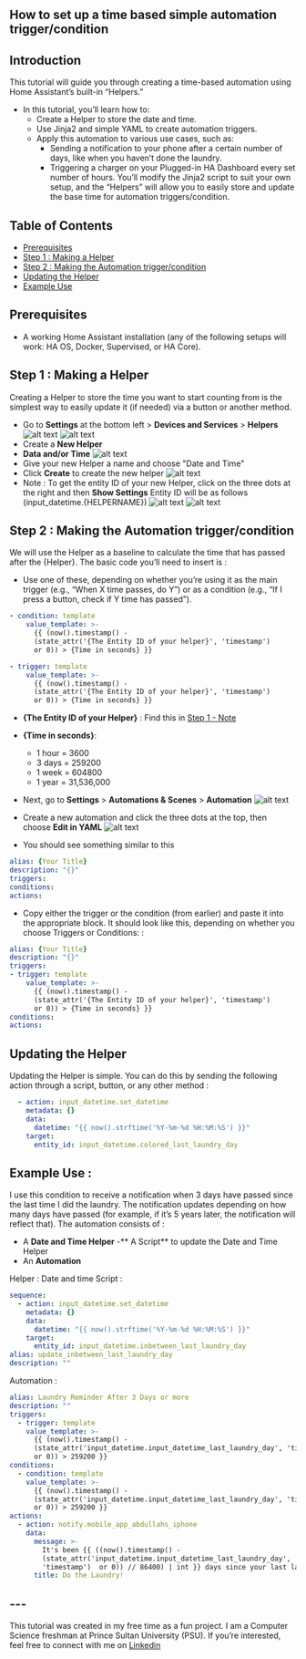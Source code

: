 ## How to set up a time based simple automation trigger/condition

## Introduction
This tutorial will guide you through creating a time-based automation using Home Assistant’s built-in “Helpers.” 
- In this tutorial, you’ll learn how to:
	- Create a Helper to store the date and time.
	- Use Jinja2 and simple YAML to create automation triggers.
	- Apply this automation to various use cases, such as:
	    - Sending a notification to your phone after a certain number of days, like when you haven’t done the laundry.
	    - Triggering a charger on your Plugged-in HA Dashboard every set number of hours.
You’ll modify the Jinja2 script to suit your own setup, and the “Helpers” will allow you to easily store and update the base time for automation triggers/condition.

## Table of Contents
- [Prerequisites](#prerequisites)
- [Step 1 : Making a Helper](#step-1--making-a-helper)
- [Step 2 : Making the Automation trigger/condition](#step-2--making-the-automation-triggercondition)
- [Updating the Helper](#updating-the-helper)
- [Example Use](#example-use-)



## Prerequisites
- A working Home Assistant installation (any of the following setups will work: HA OS, Docker, Supervised, or HA Core).




## Step 1 : Making a Helper
Creating a Helper to store the time you want to start counting from is the simplest way to easily update it (if needed) via a button or another method.
- Go to **Settings** at the bottom left > **Devices and Services** > **Helpers**
![alt text](Media/image-1.png)
![alt text](Media/image-3.png)
- Create a **New Helper**
- **Data and/or Time**
![alt text](Media/image-5.png)
- Give your new Helper a name and choose "Date and Time"
- Click **Create** to create the new helper
![alt text](Media/image-6.png)
- Note : To get the entity ID of your new Helper, click on the three dots at the right and then **Show Settings** Entity ID will be as follows (input_datetime.{HELPERNAME})
![alt text](Media/image-7.png)
![alt text](Media/image-8.png)

## Step 2 : Making the Automation trigger/condition
We will use the Helper as a baseline to calculate the time that has passed after the {Helper}.
The basic code you’ll need to insert is :
- Use one of these, depending on whether you’re using it as the main trigger (e.g., “When X time passes, do Y”) or as a condition (e.g., “If I press a button, check if Y time has passed”).

```YAML
- condition: template
    value_template: >-
      {{ (now().timestamp() -
      (state_attr('{The Entity ID of your helper}', 'timestamp')
      or 0)) > {Time in seconds} }}
```
```YAML
- trigger: template
    value_template: >-
      {{ (now().timestamp() -
      (state_attr('{The Entity ID of your helper}', 'timestamp')
      or 0)) > {Time in seconds} }}
```

- **{The Entity ID of your Helper}** : Find this in [Step 1 - Note ](#step-1--making-a-helper)
- **{Time in seconds}**: 
    - 1 hour = 3600
    - 3 days = 259200
    - 1 week = 604800
    - 1 year = 31,536,000



- Next, go to **Settings** > **Automations & Scenes** > **Automation** 
![alt text](Media/image-1.png)
- Create a new automation and click the three dots at the top, then choose **Edit in YAML**
![alt text](Media/image-9.png)
- You should see something similar to this
```yaml
alias: {Your Title}
description: "{}"
triggers:
conditions:
actions:
```
- Copy either the trigger or the condition (from earlier) and paste it into the appropriate block. It should look like this, depending on whether you choose Triggers or Conditions: :

```yaml
alias: {Your Title}
description: "{}"
triggers:
- trigger: template
    value_template: >-
      {{ (now().timestamp() -
      (state_attr('{The Entity ID of your helper}', 'timestamp')
      or 0)) > {Time in seconds} }}
conditions:
actions:
```


## Updating the Helper
Updating the Helper is simple. You can do this by sending the following action through a script, button, or any other method :
```YAML
  - action: input_datetime.set_datetime
    metadata: {}
    data:
      datetime: "{{ now().strftime('%Y-%m-%d %H:%M:%S') }}"
    target:
      entity_id: input_datetime.colored_last_laundry_day
```

## Example Use :
I use this condition to receive a notification when 3 days have passed since the last time I did the laundry. The notification updates depending on how many days have passed (for example, if it’s 5 years later, the notification will reflect that).
The automation consists of :
- A **Date and Time Helper**
-** A Script** to update the Date and Time Helper
- An **Automation**

Helper : Date and time
Script : 
```YAML
sequence:
  - action: input_datetime.set_datetime
    metadata: {}
    data:
      datetime: "{{ now().strftime('%Y-%m-%d %H:%M:%S') }}"
    target:
      entity_id: input_datetime.inbetween_last_laundry_day
alias: update_inbetween_last_laundry_day
description: ""
```
Automation : 
```YAML
alias: Laundry Reminder After 3 Days or more
description: ""
triggers:
  - trigger: template
    value_template: >-
      {{ (now().timestamp() -
      (state_attr('input_datetime.input_datetime_last_laundry_day', 'timestamp')
      or 0)) > 259200 }}
conditions:
  - condition: template
    value_template: >-
      {{ (now().timestamp() -
      (state_attr('input_datetime.input_datetime_last_laundry_day', 'timestamp')
      or 0)) > 259200 }}
actions:
  - action: notify.mobile_app_abdullahs_iphone
    data:
      message: >-
        It's been {{ ((now().timestamp() - 
        (state_attr('input_datetime.input_datetime_last_laundry_day',
        'timestamp')  or 0)) // 86400) | int }} days since your last laundry.
      title: Do the Laundry!
```





## ---
This tutorial was created in my free time as a fun project. I am a Computer Science freshman at Prince Sultan University (PSU). If you’re interested, feel free to connect with me on [Linkedin](www.linkedin.com/in/alafari-abdullah)
